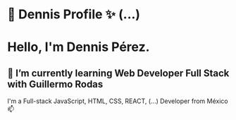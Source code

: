 # 👋 Dennis Profile ✨ (...)
<!-- Comentario -->

# Hello, I'm Dennis Pérez.
## 🌱 I’m currently learning **Web Developer Full Stack** with Guillermo Rodas
I'm a Full-stack JavaScript, HTML, CSS, REACT, (...) Developer from México  📫


